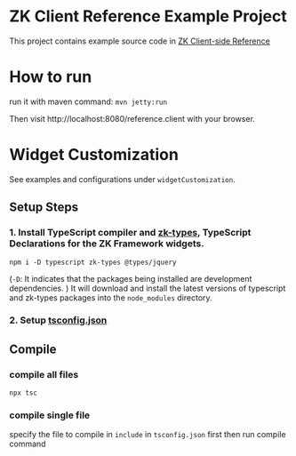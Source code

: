 # ZK Client Reference Example Project
This project contains example source code in [ZK Client-side Reference](https://www.zkoss.org/wiki/ZK_Client-side_Reference)

# How to run
run it with maven command:
`mvn jetty:run`

Then visit http://localhost:8080/reference.client with your browser.

# Widget Customization
See examples and configurations under `widgetCustomization`.

## Setup Steps
### 1. Install TypeScript compiler and [zk-types](https://www.npmjs.com/package/zk-types), TypeScript Declarations for the ZK Framework widgets.
`npm i -D typescript zk-types @types/jquery`

(`-D`: It indicates that the packages being installed are development dependencies. )
It will download and install the latest versions of typescript and zk-types packages into the `node_modules` directory.

### 2. Setup [tsconfig.json](widgetCustomization/tsconfig.json) 


## Compile

### compile all files
`npx tsc`

### compile single file
specify the file to compile in `include` in `tsconfig.json` first then run compile command